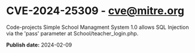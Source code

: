 # CVE-2024-25309 - cve@mitre.org

Code-projects Simple School Managment System 1.0 allows SQL Injection via the 'pass' parameter at School/teacher_login.php.

**Publish date:** 2024-02-09
